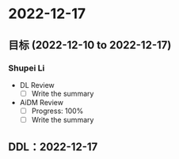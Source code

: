 # 2022-12-17
## 目标 (2022-12-10 to 2022-12-17)
### Shupei Li
- DL Review
  - [ ] Write the summary
- AiDM Review
  - [ ] Progress: 100%
  - [ ] Write the summary

## DDL：2022-12-17
